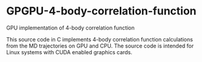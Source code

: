 # GPGPU-4-body-correlation-function
GPU implementation of 4-body correlation function

This source code in C implements 4-body correlation function calculations from the MD trajectories on GPU and CPU. The source code is intended for Linux systems with CUDA enabled graphics cards.
